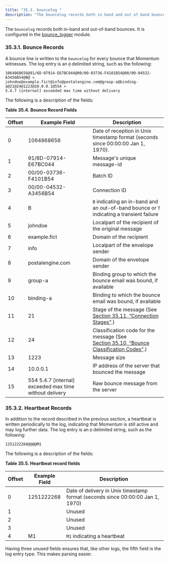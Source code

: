 ```yaml
---
title: "35.3. bouncelog "
description: "The bouncelog records both in band and out of band bounces It is configured in the bounce logger module A bounce line is written to the bouncelog for every bounce that Momentum witnesses The log entry is an delimited string such as the following The following is a description of..."
---
```


The `bouncelog` records both in-band and out-of-band bounces. It is configured in the [bounce_logger](modules.bounce_logger "71.13. bounce_logger – Momentum-Style Bounce Logging") module.

### <a name="idp4696736"></a> 35.3.1. Bounce Records

A bounce line is written to the `bouncelog` for every bounce that Momentum witnesses. The log entry is an `@` delimited string, such as the following:

```
1064868656@91/6D-07914-E67BC044@00/00-03736-F4101B54@00/00-04532-A3456B54@B@ »
johndoe@example.fict@info@postalengine.com@group-a@binding-a@21@24@1223@10.0.0.1@554 »
5.4.7 [internal] exceeded max time without delivery
```

The following is a description of the fields:

<a name="log_formats.bounce.record.fields"></a> 

**Table 35.4. Bounce Record Fields**

| Offset | Example Field | Description |
| --- | --- | --- |
| 0 | 1064868656 | Date of reception in Unix timestamp format (seconds since 00:00:00 Jan 1, 1970). |
| 1 | 91/6D-07914-E67BC044 | Message's unique message-id |
| 2 | 00/00-03736-F4101B54 | Batch ID |
| 3 | 00/00-04532-A3456B54 | Connection ID |
| 4 | B | `B` indicating an in-band and an out-of-band bounce or `T` indicating a transient failure |
| 5 | johndoe | Localpart of the recipient of the original message |
| 6 | example.fict | Domain of the recipient |
| 7 | info | Localpart of the envelope sender |
| 8 | postalengine.com | Domain of the envelope sender |
| 9 | group-a | Binding group to which the bounce email was bound, if available |
| 10 | binding-a | Binding to which the bounce email was bound, if available |
| 11 | 21 | Stage of the message (See [Section 35.11, “Connection Stages”](log_formats.connection.stages "35.11. Connection Stages").) |
| 12 | 24 | Classification code for the message (See [Section 35.10, “Bounce Classification Codes”](bounce_logger.classification.codes "35.10. Bounce Classification Codes").) |
| 13 | 1223 | Message size |
| 14 | 10.0.0.1 | IP address of the server that bounced the message |
| 15 | 554 5.4.7 [internal] exceeded max time without delivery | Raw bounce message from the server |

### <a name="idp4738368"></a> 35.3.2. Heartbeat Records

In addition to the record described in the previous section, a heartbeat is written periodically to the log, indicating that Momentum is still active and may log further data. The log entry is an `@` delimited string, such as the following:

`1251222268@@@@M1`

The following is a description of the fields:

<a name="log_formats.heartbeat.bounce.fields"></a> 

**Table 35.5. Heartbeat record fields**

| Offset | Example Field | Description |
| --- | --- | --- |
| 0 | 1251222268 | Date of delivery in Unix timestamp format (seconds since 00:00:00 Jan 1, 1970) |
| 1 |   | Unused |
| 2 |   | Unused |
| 3 |   | Unused |
| 4 | M1 | `M1` indicating a heartbeat |

Having three unused fields ensures that, like other logs, the fifth field is the log entry type. This makes parsing easier.